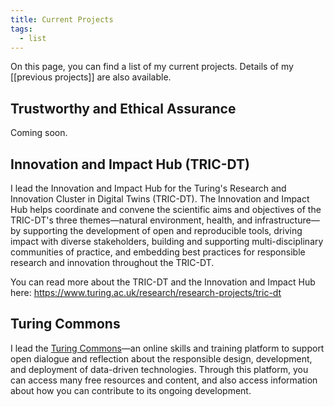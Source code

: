 ```yaml
---
title: Current Projects
tags:
  - list
---
```

On this page, you can find a list of my current projects. Details of my [[previous projects]] are also available.

## Trustworthy and Ethical Assurance
Coming soon.

## Innovation and Impact Hub (TRIC-DT)
I lead the Innovation and Impact Hub for the Turing's Research and Innovation Cluster in Digital Twins (TRIC-DT). The Innovation and Impact Hub helps coordinate and convene the scientific aims and objectives of the TRIC-DT's three themes—natural environment, health, and infrastructure—by supporting the development of open and reproducible tools, driving impact with diverse stakeholders, building and supporting multi-disciplinary communities of practice, and embedding best practices for responsible research and innovation throughout the TRIC-DT.

You can read more about the TRIC-DT and the Innovation and Impact Hub here: https://www.turing.ac.uk/research/research-projects/tric-dt

## Turing Commons
I lead the [Turing Commons](https://alan-turing-institute.github.io/turing-commons)—an online skills and training platform to support open dialogue and reflection about the responsible design, development, and deployment of data-driven technologies. Through this platform, you can access many free resources and content, and also access information about how you can contribute to its ongoing development.
